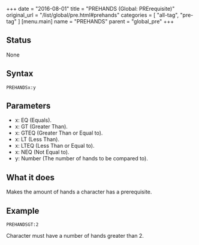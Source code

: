 +++
date = "2016-08-01"
title = "PREHANDS (Global: PRErequisite)"
original_url = "/list/global/pre.html#prehands"
categories = [ "all-tag", "pre-tag" ]
[menu.main]
    name = "PREHANDS"
    parent = "global_pre"
+++

## Status

None

## Syntax

`PREHANDSx:y`

## Parameters

-   x: EQ (Equals).
-   x: GT (Greater Than).
-   x: GTEQ (Greater Than or Equal to).
-   x: LT (Less Than).
-   x: LTEQ (Less Than or Equal to).
-   x: NEQ (Not Equal to).
-   y: Number (The number of hands to be compared to).



What it does
------------

Makes the amount of hands a character has a prerequisite.

Example
-------

`PREHANDSGT:2`

Character must have a number of hands greater than 2.

